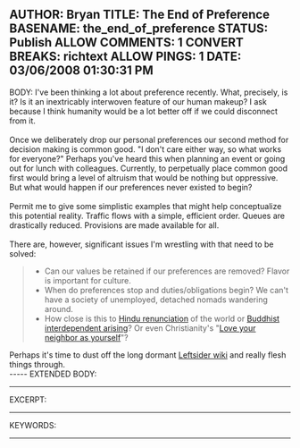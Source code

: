 AUTHOR: Bryan
TITLE: The End of Preference
BASENAME: the_end_of_preference
STATUS: Publish
ALLOW COMMENTS: 1
CONVERT BREAKS: richtext
ALLOW PINGS: 1
DATE: 03/06/2008 01:30:31 PM
-----
BODY:
I've been thinking a lot about preference recently. What, precisely, is it? Is it an inextricably interwoven feature of our human makeup? I ask because I think humanity would be a lot better off if we could disconnect from it. <br /><br />Once we deliberately drop our personal preferences our second method for decision making is common good. "I don't care either way, so what works for everyone?" Perhaps you've heard this when planning an event or going out for lunch with colleagues. Currently, to perpetually place common good first would bring a level of altruism that would be nothing but oppressive. But what would happen if our preferences never existed to begin?<br /><br />Permit me to give some simplistic examples that might help conceptualize this potential reality. Traffic flows with a simple, efficient order. Queues are drastically reduced. Provisions are made available for all.<br /><br />There are, however, significant issues I'm wrestling with that need to be solved:<br />
<blockquote>
<ul>
<li>Can our values be retained if our preferences are removed? Flavor is important for culture.<br /></li>
<li>When do preferences stop and duties/obligations begin? We can't have a society of unemployed, detached nomads wandering around.</li>
<li>How close is this to <a href="http://en.wikipedia.org/wiki/Sanyasi#Etymology">Hindu renunciation</a> of the world or <a href="http://en.wikipedia.org/wiki/Pratitya-samutpada">Buddhist interdependent arising</a>? Or even Christianity's "<a href="http://en.wikipedia.org/wiki/Ethic_of_reciprocity#Christianity">Love your neighbor as yourself</a>"?</li></ul></blockquote>Perhaps it's time to dust off the long dormant <a href="http://wiki.leftsider.com/">Leftsider wiki</a> and really flesh things through.<br />
-----
EXTENDED BODY:

-----
EXCERPT:

-----
KEYWORDS:

-----


